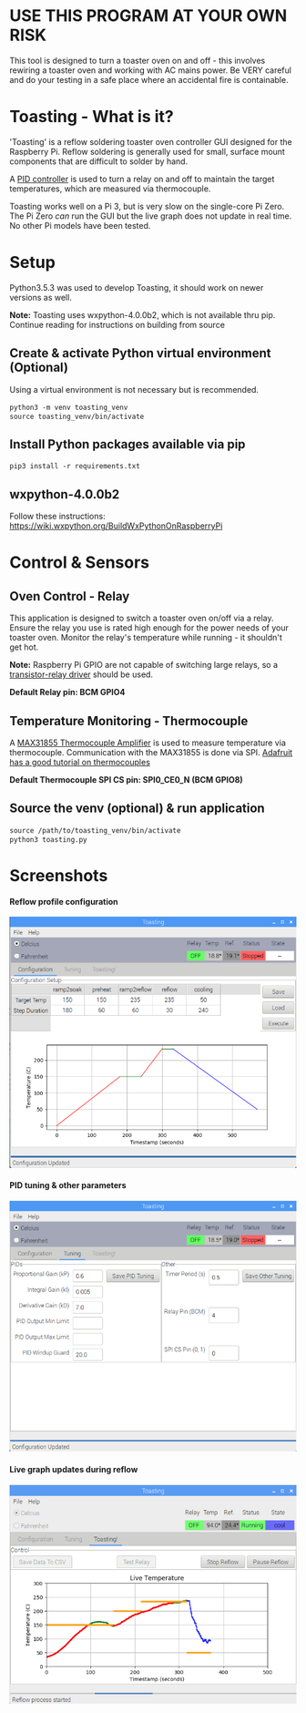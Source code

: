 # USE THIS PROGRAM AT YOUR OWN RISK
This tool is designed to turn a toaster oven on and off - this involves rewiring a toaster
oven and working with AC mains power. Be VERY careful and do your testing in a safe place
where an accidental fire is containable.

# Toasting - What is it?
'Toasting' is a reflow soldering toaster oven controller GUI designed for the Raspberry Pi.
Reflow soldering is generally used for small, surface mount components that are difficult
to solder by hand.

A [PID controller](https://en.wikipedia.org/wiki/PID_controller) is used to turn a relay 
on and off to maintain the target temperatures, which are measured via thermocouple.

Toasting works well on a Pi 3, but is very slow on the single-core Pi Zero. 
The Pi Zero *can* run the GUI but the live graph does not update in real time.
No other Pi models have been tested.

# Setup
Python3.5.3 was used to develop Toasting, it should work on newer versions as well. 

__Note:__ Toasting uses wxpython-4.0.0b2, which is not available thru pip. 
Continue reading for instructions on building from source

## Create & activate Python virtual environment (Optional)
Using a virtual environment is not necessary but is recommended.

```
python3 -m venv toasting_venv
source toasting_venv/bin/activate
```

## Install Python packages available via pip
```
pip3 install -r requirements.txt
```

## wxpython-4.0.0b2
Follow these instructions: https://wiki.wxpython.org/BuildWxPythonOnRaspberryPi

# Control & Sensors

## Oven Control - Relay
This application is designed to switch a toaster oven on/off via a relay. 
Ensure the relay you use is rated high enough for the power needs of your toaster oven.
Monitor the relay's temperature while running - it shouldn't get hot.

__Note:__ Raspberry Pi GPIO are not capable of switching large relays,
so a [transistor-relay driver](http://www.electronics-tutorials.ws/blog/relay-switch-circuit.html) 
should be used.

__Default Relay pin: BCM GPIO4__

## Temperature Monitoring - Thermocouple
A [MAX31855 Thermocouple Amplifier](https://www.adafruit.com/product/269) is used to 
measure temperature via thermocouple. 
Communication with the MAX31855 is done via SPI. 
[Adafruit has a good tutorial on thermocouples](https://learn.adafruit.com/thermocouple?view=all)

__Default Thermocouple SPI CS pin: SPI0_CE0_N (BCM GPIO8)__ 

## Source the venv (optional) & run application
```
source /path/to/toasting_venv/bin/activate
python3 toasting.py
```

# Screenshots
#### Reflow profile configuration
![Reflow Profile Configuration](https://github.com/imchipwood/Toasting/blob/master/doc/panel_reflow_configuration.png?raw=true)

#### PID tuning & other parameters
![PID Tuning & Other Parameters](https://github.com/imchipwood/Toasting/blob/master/doc/panel_tuning.png?raw=true)

#### Live graph updates during reflow
![Live Graph Screenshot](https://raw.githubusercontent.com/imchipwood/Toasting/master/doc/panel_toasting.png)